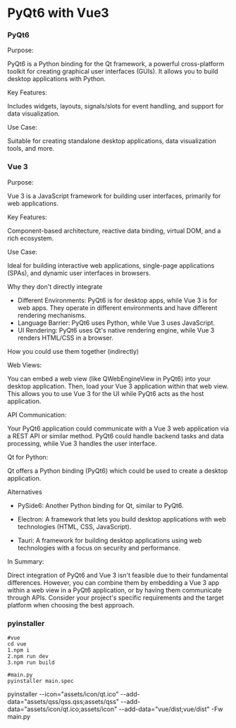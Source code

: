 
# PyQt6 with Vue3


### PyQt6

Purpose:

PyQt6 is a Python binding for the Qt framework, a powerful cross-platform toolkit for creating graphical user interfaces (GUIs). It allows you to build desktop applications with Python.

Key Features:

Includes widgets, layouts, signals/slots for event handling, and support for data visualization.

Use Case:

Suitable for creating standalone desktop applications, data visualization tools, and more.

### Vue 3

Purpose:

Vue 3 is a JavaScript framework for building user interfaces, primarily for web applications.

Key Features:

Component-based architecture, reactive data binding, virtual DOM, and a rich ecosystem.

Use Case:

Ideal for building interactive web applications, single-page applications (SPAs), and dynamic user interfaces in browsers.

Why they don't directly integrate

 - Different Environments: PyQt6 is for desktop apps, while Vue 3 is for web apps. They operate in different environments and have different rendering mechanisms.
 - Language Barrier: PyQt6 uses Python, while Vue 3 uses JavaScript.
 - UI Rendering: PyQt6 uses Qt's native rendering engine, while Vue 3 renders HTML/CSS in a browser.


How you could use them together (indirectly)

Web Views:

You can embed a web view (like QWebEngineView in PyQt6) into your desktop application. Then, load your Vue 3 application within that web view. This allows you to use Vue 3 for the UI while PyQt6 acts as the host application.

API Communication:

Your PyQt6 application could communicate with a Vue 3 web application via a REST API or similar method. PyQt6 could handle backend tasks and data processing, while Vue 3 handles the user interface.

Qt for Python:

Qt offers a Python binding (PyQt6) which could be used to create a desktop application.

Alternatives

 - PySide6: Another Python binding for Qt, similar to PyQt6.

 - Electron: A framework that lets you build desktop applications with web technologies (HTML, CSS, JavaScript).

 - Tauri: A framework for building desktop applications using web technologies with a focus on security and performance.

In Summary:

Direct integration of PyQt6 and Vue 3 isn't feasible due to their fundamental differences. However, you can combine them by embedding a Vue 3 app within a web view in a PyQt6 application, or by having them communicate through APIs. Consider your project's specific requirements and the target platform when choosing the best approach.


### pyinstaller

```
#vue
cd vue
1.npm i
2.npm run dev
3.npm run build

#main.py
pyinstaller main.spec

```
pyinstaller --icon="assets/icon/qt.ico" --add-data="assets/qss/qss.qss;assets/qss" --add-data="assets/icon/qt.ico;assets/icon" --add-data="vue/dist;vue/dist"  -Fw main.py
```
